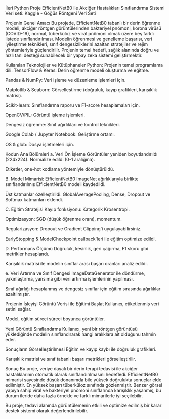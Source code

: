 İleri Python Proje EfficientNetB0 ile Akciğer Hastalıkları Sınıflandırma Sistemi Veri seti: Kaggle - Göğüs Röntgeni Veri Seti

Projenin Genel Amacı Bu projede, EfficientNetB0 tabanlı bir derin öğrenme modeli, akciğer röntgen görüntülerinden bakteriyel pnömoni, korona virüsü (COVID-19), normal, tüberküloz ve viral pnömoni olmak üzere beş farklı listede sınıflandırılması.
Modelin öğrenmesi ve genelleme başarısı, veri iyileştirme teknikleri, sınıf dengesizliklerini azaltan stratejiler ve rejim yöntemleriyle güçlendirilir. Projenin temel hedefi, sağlık alanında doğru ve hızlı tanı desteği sunabilecek bir yapay zeka sistemi geliştirmektir.

Kullanılan Teknolojiler ve Kütüphaneler Python: Projenin temel programlama dili.
TensorFlow & Keras: Derin öğrenme modeli oluşturma ve eğitme.

Pandas & NumPy: Veri işleme ve düzenleme işlemleri için.

Matplotlib & Seaborn: Görselleştirme (doğruluk, kayıp grafikleri, karışıklık matrisi).

Scikit-learn: Sınıflandırma raporu ve F1-score hesaplamaları için.

OpenCV/PIL: Görüntü işleme işlemleri.

Dengesiz öğrenme: Sınıf ağırlıkları ve kontrol teknikleri.

Google Colab / Jupyter Notebook: Geliştirme ortamı.

OS & glob: Dosya işletmeleri için.

Kodun Ana Bölümleri a. Veri Ön İşleme Görüntüler yeniden boyutlandırıldı (224x224).
Normalize edildi (0-1 aralığına).

Etiketler, one-hot kodlama yöntemiyle dönüştürüldü.

B. Model Mimarisi: EfficientNetB0 ImageNet ağırlıklarıyla birlikte sınıflandırılmış EfficientNetB0 modeli kaydedildi.

Üst katmanlar özelleştirildi: GlobalAveragePooling, Dense, Dropout ve Softmax katmanları eklendi.

C. Eğitim Stratejisi Kayıp fonksiyonu: Kategorik Krosentropi.

Optimizasyon: SGD (düşük öğrenme oranı), momentum.

Regularizasyon: Dropout ve Gradient Clipping'i uygulayabilirsiniz.

EarlyStopping & ModelCheckpoint callback'leri ile eğitim optimize edildi.

D. Performans Ölçümü Doğruluk, kesinlik, geri çağırma, F1 skoru gibi metrikler hesaplandı.

Karışıklık matrisi ile modelin sınıflar arası başarı oranları analiz edildi.

e. Veri Artırma ve Sınıf Dengesi ImageDataGenerator ile döndürme, yakınlaştırma, yansıma gibi veri artırma işlemlerinin yapılması.

Sınıf ağırlığı hesaplanmış ve dengesiz sınıflar için eğitim sırasında ağırlıklar azaltılmıştır.

Projenin İşleyişi Görüntü Verisi ile Eğitimi Başlat Kullanıcı, etiketlenmiş veri setini sağlar.

Model, eğitim süreci süreci boyunca görüntüler.

Yeni Görüntü Sınıflandırma Kullanıcı, yeni bir röntgen görüntüsü yüklediğinde modelin sınıflandırarak hangi aralıklara ait olduğunu tahmin eder.

Sonuçların Görselleştirilmesi Eğitim ve kayıp kaybı ile doğruluk grafikleri.

Karışıklık matrisi ve sınıf tabanlı başarı metrikleri görselleştirilir.

Sonuç Bu proje, veriye dayalı bir derin terapi tedavisi ile akciğer hastalıklarının otomatik olarak sınıflandırılmasını hedefledi. EfficientNetB0 mimarisi sayesinde düşük donanımda bile yüksek doğrulukta sonuçlar elde edilmiştir.
En yüksek başarı tüberküloz sınıfında gözlenmiştir. Benzer görsel yapıya sahip viral ve bakteriyel pnömoni sınıflarında karışıklık yaşanmış, bu durum ileride daha fazla örnekle ve farklı mimarilerle iyi seçilebilir.

Bu proje, tedavi alanında görüntülemenin etkili ve optimize edilmiş bir karar destek sistemi olarak değerlendirilebilir.

